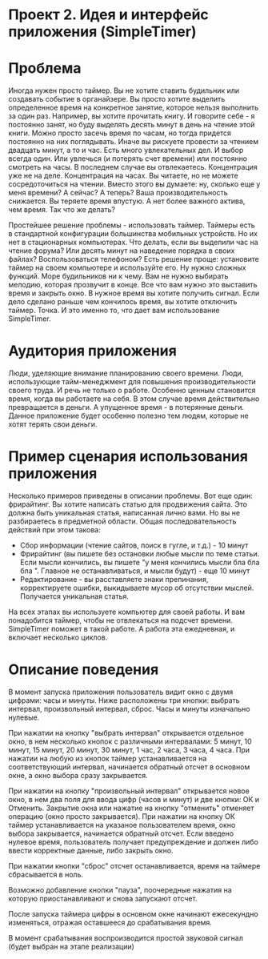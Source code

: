 Проект 2. Идея и интерфейс приложения (SimpleTimer)
=============

Проблема
=============

Иногда нужен просто таймер. Вы не хотите ставить будильник или создавать событие в органайзере. Вы просто хотите выделить определенное время на конкретное занятие, которое нельзя выполнить за один раз. Например, вы хотите прочитать книгу. И говорите себе - я постоянно занят, но буду выделять десять минут в день на чтение этой книги. Можно просто засечь время по часам, но тогда придется постоянно на них поглядывать. Иначе вы рискуете провести за чтением двадцать минут, а то и час. Есть много увлекательных дел. И выбор всегда один. Или увлечься (и потерять счет времени) или постоянно смотреть на часы. В последнем случае вы отвлекаетесь. Концентрация уже не на деле. Концентрация на часах. Вы читаете, но не можете сосредоточиться на чтении. Вместо этого вы думаете: ну, сколько еще у меня времени? А сейчас? А теперь? Ваша производительность снижается. Вы теряете время впустую. А нет более важного актива, чем время. Так что же делать?

Простейшее решение проблемы - использовать таймер. Таймеры есть в стандартной конфигурации большинства мобильных устройств. 
Но их нет в стационарных компьютерах. Что делать, если вы выделили час на чтение форума? Или десять минут на наведение порядка в своих файлах? Воспользоваться телефоном? Есть решение проще: установите таймер на своем компьютере и используйте его. Ну нужно сложных функций. Море будильников ни к чему.
Вам не нужно выбирать мелодию, которая прозвучит в конце. Все что вам нужно это выставить время и закрыть окно. В нужное время вы хотите получить сигнал.
Если дело сделано раньше чем кончилось время, вы хотите отключить таймер. Точка. И это именно то, что дает вам использование SimpleTimer.

Аудитория приложения
=============

Люди, уделяющие внимание планированию своего времени. Люди, использующие тайм-менеджмент для повышения производительности своего труда. И речь не только о работе. Особенно ценным становится время, когда вы работаете на себя. В этом случае время действительно превращается в деньги. А упущенное время - в потерянные деньги. Данное приложение будет особенно полезно тем людям, которые не хотят терять свои деньги.

Пример сценария использования приложения
=============

Несколько примеров приведены в описании проблемы. Вот еще один: фрирайтинг.
Вы хотите написать статью для продвижения сайта. Это должна быть уникальная статья, написанная лично вами. Но вы не разбираетесь в предметной области.
Общая последовательность действий при этом такова:
  * Сбор информации (чтение сайтов, поиск в гугле, и т.д.) - 10 минут
  * Фрирайтинг (вы пишете без остановки любые мысли по теме статьи. Если мысли кончились, вы пишете "у меня кончились мысли бла бла бла ". Главное не останавливаться, и мысли будут) - еще 10 минут
  * Редактирование - вы расставляете знаки препинания, корректируете ошибки, выкидываете мусор об отсутствии мыслей. Получается уникальная статья.

На всех этапах вы используете компьютер для своей работы. И вам понадобится таймер, чтобы не отвлекаться на подсчет времени. SimpleTimer поможет в такой работе. А работа эта ежедневная, и включает несколько циклов.

Описание поведения
=============

В момент запуска приложения пользователь видит окно с двумя цифрами: часы и минуты.
Ниже расположены три кнопки: выбрать интервал, произвольный интервал, сброс.
Часы и минуты изначально нулевые.

При нажатии на кнопку "выбрать интервал" открывается отдельное окно, в нем несколько кнопок с различными интервалами: 5 минут, 10 минут, 15 минут, 20 минут, 30 минут, 1 час, 2 часа, 3 часа, 4 часа. При нажатии на любую из кнопок таймер устанавливается на соответствующий интервал, начинается обратный отсчет в основном окне, а окно выбора сразу закрывается.

При нажатии на кнопку "произвольный интервал" открывается новое окно, в нем два поля для ввода цифр (часов и минут) и две кнопки: ОК и Отменить.
Закрытие окна или нажатие на кнопку "отменить" отменяет операцию (окно просто закрывается). При нажатии на кнопку ОК таймер устанавливается на указаное пользователем время, окно выбора закрывается, начинается обратный отсчет. Если введено нулевое время, пользователь получает предупреждение и должен либо ввести корректные данные, либо закрыть окно.

При нажатии кнопки "сброс" отсчет останавливается, время на таймере сбрасывается в ноль.

Возможно добавление кнопки "пауза", поочередные нажатия на которую приостанавливают и снова запускают отсчет.

После запуска таймера цифры в основном окне начинают ежесекундно изменяться, отражая оставшееся до срабатывания время.

В момент срабатывания воспроизводится простой звуковой сигнал (будет выбран на этапе реализации)


